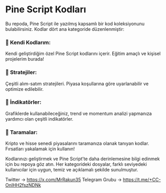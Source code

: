 # Pine Script Kodları

Bu repoda, Pine Script ile yazılmış kapsamlı bir kod koleksiyonunu bulabilirsiniz. Kodlar dört ana kategoride düzenlenmiştir:

### 📁 **Kendi Kodlarım:**
Kendi geliştirdiğim özel Pine Script kodlarını içerir. Eğitim amaçlı ve kişisel projelerim burada!

### 📁 **Stratejiler:**
Çeşitli alım-satım stratejileri. Piyasa koşullarına göre uyarlanabilir ve optimize edilebilir.

### 📁 **İndikatörler:**
Grafiklerde kullanabileceğiniz, trend ve momentum analizi yapmanıza yardımcı olan çeşitli indikatörler.

### 📁 **Taramalar:**
Kripto ve hisse senedi piyasalarını taramanıza olanak tanıyan kodlar. Fırsatları yakalamak için kullanın!

Kodlarınızı geliştirmek ve Pine Script’te daha derinlemesine bilgi edinmek için bu repoya göz atın. Her kategorideki dosyalar, farklı seviyedeki kullanıcılar için uygun, temiz ve açıklamalı şekilde sunulmuştur.


Twitter -> https://x.com/MrRakun35
Telegram Grubu -> https://t.me/+CC-OnIHH2fszNDNk
